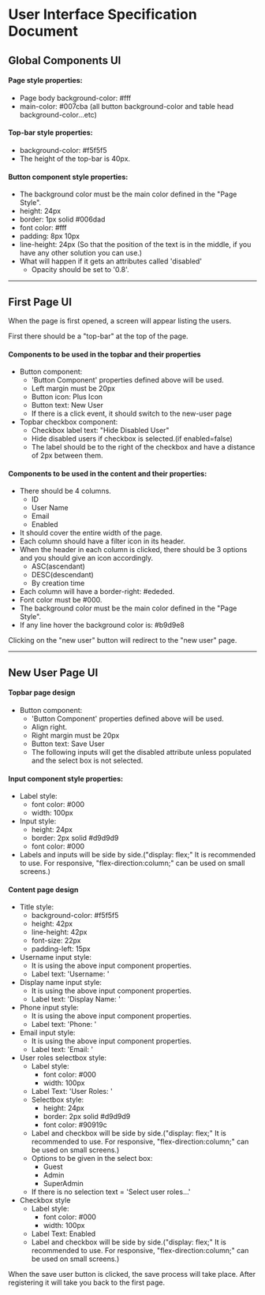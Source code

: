 # User Interface Specification Document

## Global Components UI<br/>

#### Page style properties:<br/>
<ul>
    <li>Page body background-color: #fff</li>
    <li>main-color: #007cba (all button background-color and table head background-color...etc)</li>
</ul>

#### Top-bar style properties:<br/>
<ul>
    <li>background-color: #f5f5f5</li>
    <li>The height of the top-bar is 40px.</li>
</ul>

#### Button component style properties:<br/>
<ul>
    <li>The background color must be the main color defined in the "Page Style".</li>
    <li>height: 24px</li>
    <li>border: 1px solid #006dad</li>
    <li>font color: #fff</li>
    <li>padding: 8px 10px</li>
    <li>line-height: 24px (So that the position of the text is in the middle, if you have any other solution you can use.)</li>
    <li>What will happen if it gets an attributes called 'disabled'
        <ul>
            <li>Opacity should be set to '0.8'.</li>
        </ul>
    </li>
</ul>

---

## First Page UI<br/>

When the page is first opened, a screen will appear listing the users.<br/>

First there should be a "top-bar" at the top of the page.<br/>

#### Components to be used in the topbar and their properties<br/>

<ul>
    <li>Button component:
        <ul>
            <li>'Button Component' properties defined above will be used.</li>
            <li>Left margin must be 20px</li>
            <li>Button icon: Plus Icon</li>
            <li>Button text: New User</li>
            <li>If there is a click event, it should switch to the new-user page</li>
        </ul>
    </li>
    <li>Topbar checkbox component:
        <ul>
            <li>Checkbox label text: "Hide Disabled User"</li>
            <li>Hide disabled users if checkbox is selected.(if enabled=false)</li>
            <li>The label should be to the right of the checkbox and have a distance of 2px between them.</li>
        </ul>
    </li>
</ul>



#### Components to be used in the content and their properties:<br/>
<ul>
    <li>There should be 4 columns.
        <ul>
            <li>ID</li>
            <li>User Name</li>
            <li>Email</li>
            <li>Enabled</li>
        </ul>
    </li>
    <li>It should cover the entire width of the page.</li>
    <li>Each column should have a filter icon in its header.</li>
    <li>When the header in each column is clicked, there should be 3 options and you should give an icon accordingly.
        <ul>
            <li>ASC(ascendant)</li>
            <li>DESC(descendant)</li>
            <li>By creation time</li>
        </ul>
    </li>
    <li>Each column will have a border-right: #ededed.</li>
    <li>Font color must be #000.</li>
    <li>The background color must be the main color defined in the "Page Style".</li>
    <li>If any line hover the background color is: #b9d9e8</li>
</ul>

Clicking on the "new user" button will redirect to the "new user" page.

---

## New User Page UI<br/>

#### Topbar page design

<ul>
    <li>Button component:
        <ul>
            <li>'Button Component' properties defined above will be used.</li>
            <li>Align right.</li>
            <li>Right margin must be 20px</li>
            <li>Button text: Save User</li>
            <li>The following inputs will get the disabled attribute unless populated and the select box is not selected.</li>
        </ul>
    </li>
</ul>

#### Input component style properties:
<ul>
    <li>Label style:
        <ul>
            <li>font color: #000</li>
            <li>width: 100px</li>
        </ul>
    </li>
    <li>Input style:
        <ul>
            <li>height: 24px</li>
            <li>border: 2px solid #d9d9d9</li>
            <li>font color: #000</li>
        </ul>
    </li>
    <li>Labels and inputs will be side by side.("display: flex;" It is recommended to use. For responsive, "flex-direction:column;" can be used on small screens.)</li>
</ul>

#### Content page design
<ul>
    <li>Title style:
        <ul>
            <li>background-color: #f5f5f5</li>
            <li>height: 42px</li>
            <li>line-height: 42px</li>
            <li>font-size: 22px</li>
            <li>padding-left: 15px</li>
        </ul>
    </li>
    <li>Username input style:
        <ul>
            <li>It is using the above input component properties.</li>
            <li>Label text: 'Username: '</li>
        </ul>
    </li>
    <li>Display name input style:
        <ul>
            <li>It is using the above input component properties.</li>
            <li>Label text: 'Display Name: '</li>
        </ul>
    </li>
    <li>Phone input style:
        <ul>
            <li>It is using the above input component properties.</li>
            <li>Label text: 'Phone: '</li>
        </ul>
    </li>
    <li>Email input style:
        <ul>
            <li>It is using the above input component properties.</li>
            <li>Label text: 'Email: '</li>
        </ul>
    </li>
    <li>User roles selectbox style:
        <ul>
            <li>Label style:
                <ul>
                    <li>font color: #000</li>
                    <li>width: 100px</li>
                </ul>
            </li>
            <li>Label Text: 'User Roles: '</li>
            <li>Selectbox style:
                <ul>
                    <li>height: 24px</li>
                    <li>border: 2px solid #d9d9d9</li>
                    <li>font color: #90919c</li>
                </ul>
            </li>
            <li>Label and checkbox will be side by side.("display: flex;" It is recommended to use. For responsive, "flex-direction:column;" can be used on small screens.)</li>
            <li>Options to be given in the select box:
                <ul>
                    <li>Guest</li>
                    <li>Admin</li>
                    <li>SuperAdmin</li>
                </ul>
            </li>
            <li>If there is no selection text = 'Select user roles...'</li>
        </ul>
    </li>
    <li>Checkbox style
        <ul>
            <li>Label style:
                <ul>
                    <li>font color: #000</li>
                    <li>width: 100px</li>
                </ul>
            </li>
            <li>Label Text: Enabled</li>
            <li>Label and checkbox will be side by side.("display: flex;" It is recommended to use. For responsive, "flex-direction:column;" can be used on small screens.)</li>
        </ul>
    </li>
</ul>

When the save user button is clicked, the save process will take place. After registering it will take you back to the first page.